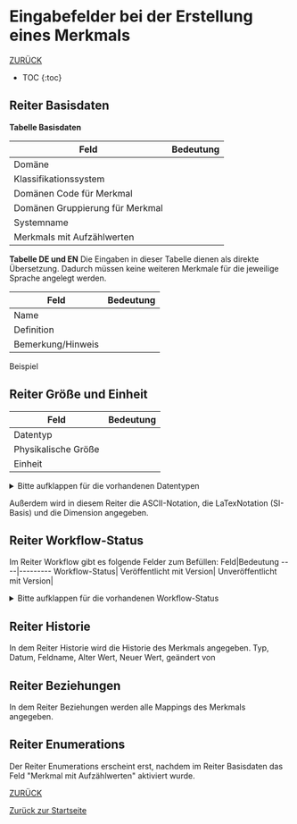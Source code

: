 # Eingabefelder bei der Erstellung eines Merkmals

[ZURÜCK](3.2.0_Eingabefelder.md)

* TOC
{:toc}

## Reiter Basisdaten
**Tabelle Basisdaten**

Feld|Bedeutung
----|---------
Domäne|
Klassifikationssystem|
Domänen Code für Merkmal|
Domänen Gruppierung für Merkmal|
Systemname|
Merkmals mit Aufzählwerten|

**Tabelle DE und EN**
Die Eingaben in dieser Tabelle dienen als direkte Übersetzung. Dadurch müssen keine weiteren Merkmale für die jeweilige Sprache angelegt werden.

Feld|Bedeutung
----|---------
Name|
Definition|
Bemerkung/Hinweis|
Beispiel



## Reiter Größe und Einheit
Feld|Bedeutung
----|---------
Datentyp|
Physikalische Größe|
Einheit|

<details>
  <summary>Bitte aufklappen für die vorhandenen Datentypen</summary>
  
  - Binärzahl
  - Datum
  - Datum und Uhrzeit
  - Freie Maßdefinition
  - Ganzzahl
  - GUID
  - Identifikator
  - Ja/Nein
  - Komplexe Zahl
  - Logisch (Ja, Nein, leer)
  - Numerisches Maß
  - Reelle Zahl
  - Strukturfeld
  - Tabelle
  - Text (max 255)
  - Text (unbegrenzt)
  - URI Referenz
  - Zeit
  - Zeitreihe
  - Zeitstempel
  
  </details>

Außerdem wird in diesem Reiter die ASCII-Notation, die LaTexNotation (SI-Basis) und die Dimension angegeben.

## Reiter Workflow-Status

Im Reiter Workflow gibt es folgende Felder zum Befüllen:
Feld|Bedeutung
----|---------
Workflow-Status|
Veröffentlicht mit Version|
Unveröffentlicht mit Version|

<details>
  <summary>Bitte aufklappen für die vorhandenen Workflow-Status</summary
    
  - Abgekündigt
  - Änderungen angefragt
  - Angefragt
  - Erfasst
  - Freigabe Katalogausschuss beantragt
  - Geprüft
  - Nicht übersetzt
  - Obsolet
  - Publiziert
  - Übersetzt
  - Übersetzung geprüft
    
    </details>
    
    
## Reiter Historie
In dem Reiter Historie wird die Historie des Merkmals angegeben.
    Typ, Datum, Feldname, Alter Wert, Neuer Wert, geändert von
    
## Reiter Beziehungen
In dem Reiter Beziehungen werden alle Mappings des Merkmals angegeben.
    

## Reiter Enumerations
Der Reiter Enumerations erscheint erst, nachdem im Reiter Basisdaten das Feld "Merkmal mit Aufzählwerten" aktiviert wurde.


[ZURÜCK](3.2.0_Eingabefelder.md)
    
[Zurück zur Startseite]()
